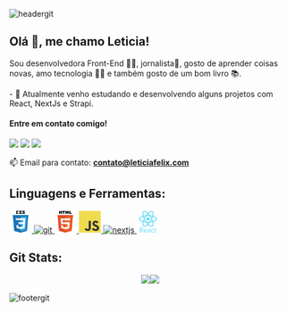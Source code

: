 ![headergit](https://user-images.githubusercontent.com/53658438/155215106-10dbff82-0765-489c-8b2d-2080d7bb5d18.gif)

<h2 align="left">Olá 👋, me chamo Leticia!</h2>
<p align="left">Sou desenvolvedora Front-End 🧙‍♀️, jornalista📰, gosto de aprender coisas novas, amo tecnologia 👩‍💻 e também gosto de um bom livro 📚.</p>
<p>- 🌱 Atualmente venho estudando e desenvolvendo alguns projetos com React, NextJs e Strapi. </p>

<h4 align="left">Entre em contato comigo!</h4>
<p align="left">
<a href="https://linkedin.com/in/leticiafelixs"><img src="https://img.shields.io/badge/LinkedIn-0077B5?style=for-the-badge&logo=linkedin&logoColor=white"/></a>
<a href="www.leticiafelix.com"><img src="https://img.shields.io/badge/website-000000?style=for-the-badge&logo=About.me&logoColor=white"/></a>
<a href="instagram.com/leticiafxs"><img src="https://img.shields.io/badge/Instagram-E4405F?style=for-the-badge&logo=instagram&logoColor=white"/></a>

  📫 Email para contato: **contato@leticiafelix.com**
</p>

<h2 align="left">Linguagens e Ferramentas:</h2>
<p align="left"> <a href="https://www.w3schools.com/css/" target="_blank" rel="noreferrer"> <img src="https://raw.githubusercontent.com/devicons/devicon/master/icons/css3/css3-original-wordmark.svg" alt="css3" width="40" height="40"/> </a> <a href="https://git-scm.com/" target="_blank" rel="noreferrer"> <img src="https://www.vectorlogo.zone/logos/git-scm/git-scm-icon.svg" alt="git" width="40" height="40"/> </a> <a href="https://www.w3.org/html/" target="_blank" rel="noreferrer"> <img src="https://raw.githubusercontent.com/devicons/devicon/master/icons/html5/html5-original-wordmark.svg" alt="html5" width="40" height="40"/> </a> <a href="https://developer.mozilla.org/en-US/docs/Web/JavaScript" target="_blank" rel="noreferrer"> <img src="https://raw.githubusercontent.com/devicons/devicon/master/icons/javascript/javascript-original.svg" alt="javascript" width="40" height="40"/> </a> <a href="https://nextjs.org/" target="_blank" rel="noreferrer"> <img src="https://cdn.worldvectorlogo.com/logos/nextjs-2.svg" alt="nextjs" width="40" height="40"/> </a> <a href="https://reactjs.org/" target="_blank" rel="noreferrer"> <img src="https://raw.githubusercontent.com/devicons/devicon/master/icons/react/react-original-wordmark.svg" alt="react" width="40" height="40"/> </a> </p>

<h2 align="left">Git Stats:</h2>
<div align="center">
<img height="190em" src="https://github-readme-stats.vercel.app/api?username=leticiafs&show_icons=true&theme=dracula&include_all_commits=true&count_private=true"/><img height="190em" src="https://github-readme-stats.vercel.app/api/top-langs/?username=leticiafs&layout=compact&langs_count=7&theme=dracula"/>
</div>

![footergit](https://user-images.githubusercontent.com/53658438/155216794-231b6fa0-436d-4de0-8e85-dfae6e1e5b79.gif)
